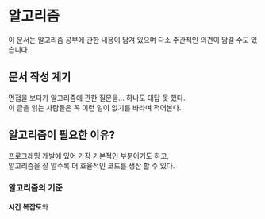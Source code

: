 # 알고리즘

이 문서는 알고리즘 공부에 관한 내용이 담겨 있으며 다소 주관적인 의견이 담길 수도 있습니다.

## 문서 작성 계기  

면접을 보다가 알고리즘에 관한 질문을... 하나도 대답 못 했다.  
이 글을 읽는 사람들은 꼭 이런 일이 없기를 바라며 적어본다.  

## 알고리즘이 필요한 이유?  

프로그래밍 개발에 있어 가장 기본적인 부분이기도 하고,  
알고리즘을 잘 알수록 더 효율적인 코드를 생산 할 수 있다.

### 알고리즘의 기준

<b>시간 복잡도</b>와 <b>






